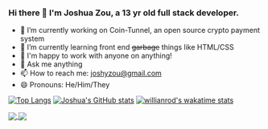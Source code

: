 ### Hi there 👋 I'm Joshua Zou, a 13 yr old full stack developer.


- 🔭 I’m currently working on Coin-Tunnel, an open source crypto payment system
- 🌱 I’m currently learning front end ~~garbage~~ things like HTML/CSS
- 👯 I'm happy to work with anyone on anything!
- 💬 Ask me anything
- 📫 How to reach me: joshyzou@gmail.com
- 😄 Pronouns: He/Him/They

[![Top Langs](https://github-readme-stats.vercel.app/api/top-langs/?username=Joshua-Zou&langs_count=3)](https://github.com/Joshua-Zou) [![Joshua's GitHub stats](https://github-readme-stats.vercel.app/api?username=Joshua-Zou)](https://github.com/Joshua-Zou)
[![willianrod's wakatime stats](https://github-readme-stats.vercel.app/api/wakatime?username=Joshua_Zou)](https://github.com/Joshua-Zou)

<a href="https://github.com/Joshua-Zou/">
  <img align="center" src="https://github-readme-stats.vercel.app/api/top-langs/?username=Joshua-Zou&langs_count=3" />
</a>
<a href="https://github.com/anuraghazra/convoychat">
  <img align="center" src="https://github-readme-stats.vercel.app/api?username=Joshua-Zou" />
</a>
